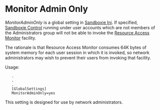 # Monitor Admin Only

_MonitorAdminOnly_ is a global setting in [Sandboxie Ini](SandboxieIni.md). If specified, [Sandboxie Control](SP_SBControl.md) running under user accounts which are not members of the Administrators group will not be able to invoke the [Resource Access Monitor](ResourceAccessMonitor.md) facility.

The rationale is that Resource Access Monitor consumes 64K bytes of system memory for each user session in which it is invoked, so network administrators may wish to prevent their users from invoking that facility.

Usage:

```
   .
   .
   .
   [GlobalSettings]
   MonitorAdminOnly=yes
```

This setting is designed for use by network administrators.
